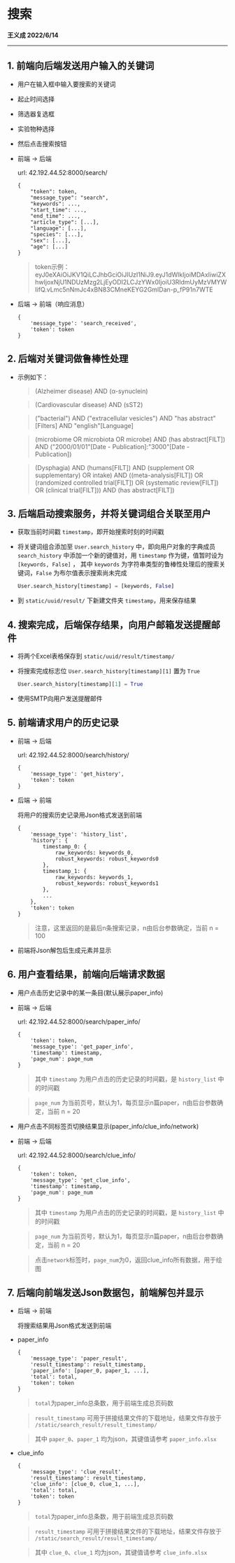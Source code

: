 # 搜索

**王义成 2022/6/14**

---

## 1. 前端向后端发送用户输入的关键词

* 用户在输入框中输入要搜索的关键词

* 起止时间选择

* 筛选器复选框

* 实验物种选择

* 然后点击搜索按钮

* 前端 -> 后端

    url: 42.192.44.52:8000/search/

    ```
    {
        "token": token,
        "message_type": "search", 
        "keywords": ..., 
        "start_time": ..., 
        "end_time": ..., 
        "article_type": [...],
        "language": [...],
        "species": [...],
        "sex": [...],
        "age": [...]
    }
    ```

    > token示例：eyJ0eXAiOiJKV1QiLCJhbGciOiJIUzI1NiJ9.eyJ1dWlkIjoiMDAxIiwiZXhwIjoxNjU1NDUzMzg2LjEyODI2LCJzYWx0IjoiU3RldmUyMzVMYWIifQ.vLmc5nNmJc4xBN83CMneKEYG2GmIDan-p_fP91n7WTE

* 后端 -> 前端（响应消息）
    
    ```
    {   
        'message_type': 'search_received',
        'token': token
    }
    ```

## 2. 后端对关键词做鲁棒性处理

* 示例如下：
    > (Alzheimer disease) AND (α-synuclein)

    > (Cardiovascular disease) AND (sST2)

    > ("bacterial") AND ("extracellular vesicles") AND "has abstract"[Filters] AND "english"[Language]

    > (microbiome OR microbiota OR microbe) AND (has abstract[FILT]) AND ("2000/01/01"[Date - Publication]:"3000"[Date - Publication])

    > (Dysphagia) AND (humans[FILT]) AND (supplement OR supplementary) OR intake) AND ((meta-analysis[FILT]) OR (randomized controlled trial[FILT]) OR (systematic review[FILT]) OR (clinical trial[FILT])) AND (has abstract[FILT])

## 3. 后端启动搜索服务，并将关键词组合关联至用户

* 获取当前时间戳 ```timestamp```，即开始搜索时刻的时间戳

* 将关键词组合添加至 ```User.search_history``` 中，即向用户对象的字典成员 ```search_history``` 中添加一个新的键值对，用 ```timestamp``` 作为键，值暂时设为 ```[keywords, False]``` ， 其中 ```keywords``` 为字符串类型的鲁棒性处理后的搜索关键词，```False``` 为布尔值表示搜索尚未完成

    ```python
    User.search_history[timestamp] = [keywords, False]
    ```

* 到 ```static/uuid/result/``` 下新建文件夹 ```timestamp```，用来保存结果

## 4. 搜索完成，后端保存结果，向用户邮箱发送提醒邮件

* 将两个Excel表格保存到 ```static/uuid/result/timestamp/``` 

* 将搜索完成标志位 ```User.search_history[timestamp][1]``` 置为 ```True```

    ```python
    User.search_history[timestamp][1] = True
    ```

* 使用SMTP向用户发送提醒邮件

## 5. 前端请求用户的历史记录

* 前端 -> 后端

    url: 42.192.44.52:8000/search/history/

    ```
    {
        'message_type': 'get_history',
        'token': token
    }
    ```

* 后端 -> 前端

    将用户的搜索历史记录用Json格式发送到前端

    ```
    {   
        'message_type': 'history_list',
        'history': {
            timestamp_0: {
                raw_keywords: keywords_0,
                robust_keywords: robust_keywords0
            },
            timestamp_1: {
                raw_keywords: keywords_1,
                robust_keywords: robust_keywords1
            },
            ...
        },
        'token': token
    }
    ```

    > 注意，这里返回的是最后n条搜索记录，n由后台参数确定，当前 n = 100

* 前端将Json解包后生成元素并显示

## 6. 用户查看结果，前端向后端请求数据

* 用户点击历史记录中的某一条目(默认展示paper_info)

* 前端 -> 后端
    
    url: 42.192.44.52:8000/search/paper_info/

    ```
    {
        'token': token,
        'message_type': 'get_paper_info',
        'timestamp': timestamp,
        'page_num': page_num
    }
    ```

    > 其中 ```timestamp``` 为用户点击的历史记录的时间戳，是 ```history_list``` 中的时间戳

    > ```page_num``` 为当前页号，默认为1，每页显示n篇paper，n由后台参数确定，当前 n = 20


* 用户点击不同标签页切换结果显示(paper_info/clue_info/network)
* 前端 -> 后端

  url: 42.192.44.52:8000/search/clue_info/

    ```
    {
        'token': token,
        'message_type': 'get_clue_info',
        'timestamp': timestamp,
        'page_num': page_num
    }
    ```
  > 其中 ```timestamp``` 为用户点击的历史记录的时间戳，是 ```history_list``` 中的时间戳

  > ```page_num``` 为当前页号，默认为1，每页显示n篇paper，n由后台参数确定，当前 n = 20
  
  >点击```network```标签时，```page_num```为0，返回clue_info所有数据，用于绘图


## 7. 后端向前端发送Json数据包，前端解包并显示

* 后端 -> 前端
    
    将搜索结果用Json格式发送到前端
* paper_info

    ```
    {   
        'message_type': 'paper_result',
        'result_timestamp': result_timestamp,
        'paper_info': [paper_0, paper_1, ...],
        'total': total,
        'token': token
    }
    ```
    >```total```为paper_info总条数，用于前端生成总页码数

    > ```result_timestamp``` 可用于拼接结果文件的下载地址，结果文件存放于 ```/static/search_result/result_timestamp/``` 

    > 其中 ```paper_0```、```paper_1``` 均为json，其键值请参考 ```paper_info.xlsx```

* clue_info

    ```
    {   
        'message_type': 'clue_result',
        'result_timestamp': result_timestamp,
        'clue_info': [clue_0, clue_1, ...],
        'total': total,
        'token': token
    }
    ```
  >```total```为paper_info总条数，用于前端生成总页码数

  > ```result_timestamp``` 可用于拼接结果文件的下载地址，结果文件存放于 ```/static/search_result/result_timestamp/```

  > 其中 ```clue_0```、```clue_1``` 均为json，其键值请参考 ```clue_info.xlsx```
